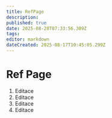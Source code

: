 ```yaml
---
title: RefPage
description: 
published: true
date: 2025-08-28T07:33:56.309Z
tags: 
editor: markdown
dateCreated: 2025-08-17T10:45:05.299Z
---
```


# Ref Page
1. Editace
2. Editace
3. Editace
4. Editace